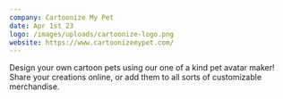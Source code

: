 ```yaml
---
company: Cartoonize My Pet
date: Apr 1st 23
logo: /images/uploads/cartoonize-logo.png
website: https://www.cartoonizemypet.com/
---
```

Design your own cartoon pets using our one of a kind pet avatar maker! Share your creations online, or add them to all sorts of customizable merchandise.